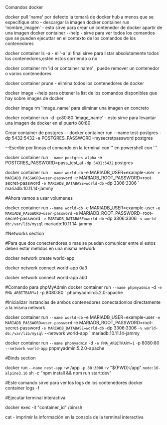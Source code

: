 <!--
tags: docker, comandos, contenedores, imágenes, tutorial, cheatsheet, devops, docker-hub
-->
Comandos docker

docker pull 'name' por defecto la tomará de docker hub a menos que se especifique otro  - descargar la imagen
docker container run 'nombre_imagen' -  esto sirve para crear un contenedor de docker apartir de una imagen
docker container --help - sirve para ver todos los comandos que se pueden ejecuttar en el contexto de los comandos de los contenedores

docker container ls -a - el '-a' al final sirve para listar absolutamente todos los contenedores,estén estos corriendo o no

docker container rm 'id or container name' , puede remover un contenedor o varios contenedores

docker container prune -  elimina todos los contenedores de docker


docker image --help para obtener la list de los comandos disponibles que hay sobre images de docker


docker image rm 'image_name' para eliminar una imagen en concreto

docker container run -d -p:80:80 'image_name' - esto sirve para levantar una imagen de docker en el puerto 80:80

Crear container de postgres -- docker container run --name test-postgres -dp 5432:5432 -e POSTGRES_PASSWORD=mysecretpassword postgres


--Escribir por lineas el comando en la terminal con '\' en powershell con  '`'

docker container run `
--name postgres-alpha `
-e POSTGRES_PASSWORD=pass_test_at `
-dp 5432:5432 `
postgres

docker container run `
--name world-db `
-e MARIADB_USER=example-user `
-e MARIADB_PASSWORD=user-password `
-e MARIADB_ROOT_PASSWORD=root-secret-password `
-e MARIADB_DATABASE=world-db `
-dp 3306:3306 `
mariadb:10.11.14-jammy

#Ahora vamos a usar volumenes

docker container run `
--name world-db `
-e MARIADB_USER=example-user `
-e MARIADB_PASSWORD=user-password `
-e MARIADB_ROOT_PASSWORD=root-secret-password `
-e MARIADB_DATABASE=world-db `
-dp 3306:3306 `
-v world-db:/var/lib/mysql `
mariadb:10.11.14-jammy

#Networks section

#Para que dos conectendores o mas se puedan comunicar entre si estos deben estar metidos en una misma network

docker network create world-app

docker network connect world-app 0a3

docker network connect world-app ab0

#Comando para phpMyAdmin
docker container run `
--name phpmyadmin `
-d `
-e PMA_ARBITRARY=1 `
-p 8080:80 `
phpmyadmin:5.2.0-apache

#Inicializar instancias de ambos contenedores conectadonlos directamente a la misma network

docker container run `
--name world-db `
-e MARIADB_USER=example-user `
-e MARIADB_PASSWORD=user-password `
-e MARIADB_ROOT_PASSWORD=root-secret-password `
-e MARIADB_DATABASE=world-db `
-dp 3306:3306 `
-v world-db:/var/lib/mysql `
--network world-app `
mariadb:10.11.14-jammy

docker container run `
--name phpmyadmin `
-d `
-e PMA_ARBITRARY=1 `
-p 8080:80 `
--network world-app `
phpmyadmin:5.2.0-apache

#Binds section

docker run `
--name nest-app `
-w /app `
-p 80:3000 `
-v "${PWD}:/app" `
node:16-alpine3.16 `
sh -c "npm install && npm run start:dev"

#Este comando sirve para ver los logs de los contenedores
docker container logs -f

#Ejecutar terminal interactiva

docker exec -it "container_id" /bin/sh

cat - imprimir la información en la consola de la terminal interactiva
